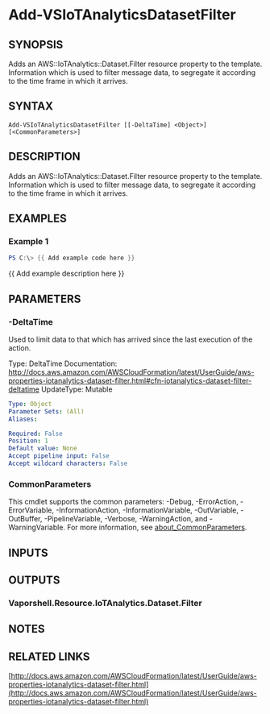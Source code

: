 # Add-VSIoTAnalyticsDatasetFilter

## SYNOPSIS
Adds an AWS::IoTAnalytics::Dataset.Filter resource property to the template.
Information which is used to filter message data, to segregate it according to the time frame in which it arrives.

## SYNTAX

```
Add-VSIoTAnalyticsDatasetFilter [[-DeltaTime] <Object>] [<CommonParameters>]
```

## DESCRIPTION
Adds an AWS::IoTAnalytics::Dataset.Filter resource property to the template.
Information which is used to filter message data, to segregate it according to the time frame in which it arrives.

## EXAMPLES

### Example 1
```powershell
PS C:\> {{ Add example code here }}
```

{{ Add example description here }}

## PARAMETERS

### -DeltaTime
Used to limit data to that which has arrived since the last execution of the action.

Type: DeltaTime
Documentation: http://docs.aws.amazon.com/AWSCloudFormation/latest/UserGuide/aws-properties-iotanalytics-dataset-filter.html#cfn-iotanalytics-dataset-filter-deltatime
UpdateType: Mutable

```yaml
Type: Object
Parameter Sets: (All)
Aliases:

Required: False
Position: 1
Default value: None
Accept pipeline input: False
Accept wildcard characters: False
```

### CommonParameters
This cmdlet supports the common parameters: -Debug, -ErrorAction, -ErrorVariable, -InformationAction, -InformationVariable, -OutVariable, -OutBuffer, -PipelineVariable, -Verbose, -WarningAction, and -WarningVariable. For more information, see [about_CommonParameters](http://go.microsoft.com/fwlink/?LinkID=113216).

## INPUTS

## OUTPUTS

### Vaporshell.Resource.IoTAnalytics.Dataset.Filter
## NOTES

## RELATED LINKS

[http://docs.aws.amazon.com/AWSCloudFormation/latest/UserGuide/aws-properties-iotanalytics-dataset-filter.html](http://docs.aws.amazon.com/AWSCloudFormation/latest/UserGuide/aws-properties-iotanalytics-dataset-filter.html)

